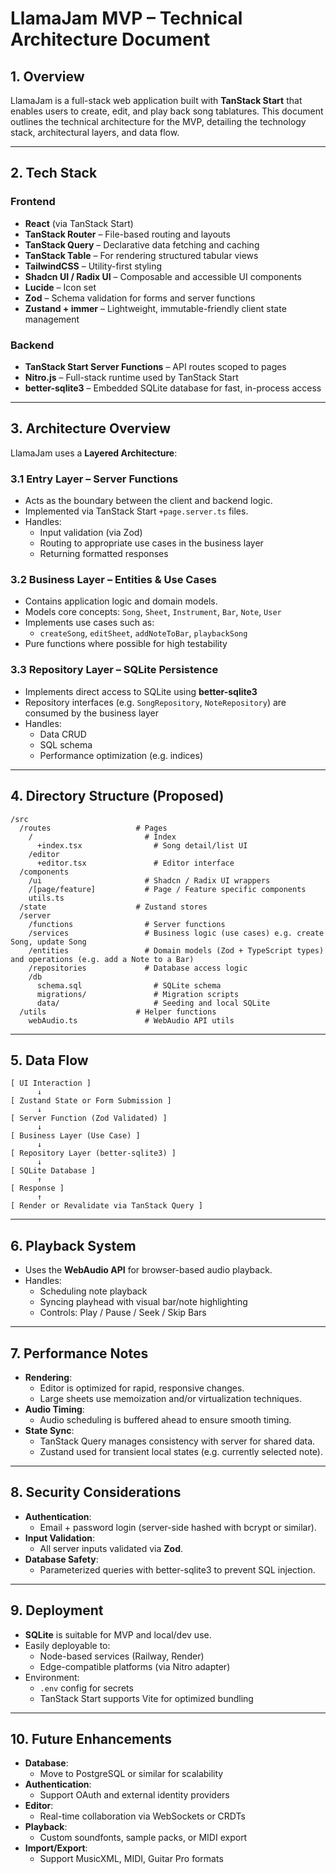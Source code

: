 # LlamaJam MVP – Technical Architecture Document

## 1. Overview

LlamaJam is a full-stack web application built with **TanStack Start** that enables users to create, edit, and play back song tablatures. This document outlines the technical architecture for the MVP, detailing the technology stack, architectural layers, and data flow.

---

## 2. Tech Stack

### Frontend

- **React** (via TanStack Start)
- **TanStack Router** – File-based routing and layouts
- **TanStack Query** – Declarative data fetching and caching
- **TanStack Table** – For rendering structured tabular views
- **TailwindCSS** – Utility-first styling
- **Shadcn UI / Radix UI** – Composable and accessible UI components
- **Lucide** – Icon set
- **Zod** – Schema validation for forms and server functions
- **Zustand + immer** – Lightweight, immutable-friendly client state management

### Backend

- **TanStack Start Server Functions** – API routes scoped to pages
- **Nitro.js** – Full-stack runtime used by TanStack Start
- **better-sqlite3** – Embedded SQLite database for fast, in-process access

---

## 3. Architecture Overview

LlamaJam uses a **Layered Architecture**:

### 3.1 Entry Layer – Server Functions

- Acts as the boundary between the client and backend logic.
- Implemented via TanStack Start `+page.server.ts` files.
- Handles:
  - Input validation (via Zod)
  - Routing to appropriate use cases in the business layer
  - Returning formatted responses

### 3.2 Business Layer – Entities & Use Cases

- Contains application logic and domain models.
- Models core concepts: `Song`, `Sheet`, `Instrument`, `Bar`, `Note`, `User`
- Implements use cases such as:
  - `createSong`, `editSheet`, `addNoteToBar`, `playbackSong`
- Pure functions where possible for high testability

### 3.3 Repository Layer – SQLite Persistence

- Implements direct access to SQLite using **better-sqlite3**
- Repository interfaces (e.g. `SongRepository`, `NoteRepository`) are consumed by the business layer
- Handles:
  - Data CRUD
  - SQL schema
  - Performance optimization (e.g. indices)

---

## 4. Directory Structure (Proposed)

```
/src
  /routes                   # Pages
    /                         # Index
      +index.tsx                # Song detail/list UI
    /editor
      +editor.tsx               # Editor interface
  /components
    /ui                       # Shadcn / Radix UI wrappers
    /[page/feature]           # Page / Feature specific components
    utils.ts
  /state                    # Zustand stores
  /server
    /functions                # Server functions
    /services                 # Business logic (use cases) e.g. create Song, update Song
    /entities                 # Domain models (Zod + TypeScript types) and operations (e.g. add a Note to a Bar)
    /repositories             # Database access logic
    /db
      schema.sql                # SQLite schema
      migrations/               # Migration scripts
      data/                     # Seeding and local SQLite
  /utils                    # Helper functions
    webAudio.ts               # WebAudio API utils
```

---

## 5. Data Flow

```
[ UI Interaction ]
      ↓
[ Zustand State or Form Submission ]
      ↓
[ Server Function (Zod Validated) ]
      ↓
[ Business Layer (Use Case) ]
      ↓
[ Repository Layer (better-sqlite3) ]
      ↓
[ SQLite Database ]
      ↑
[ Response ]
      ↑
[ Render or Revalidate via TanStack Query ]
```

---

## 6. Playback System

- Uses the **WebAudio API** for browser-based audio playback.
- Handles:
  - Scheduling note playback
  - Syncing playhead with visual bar/note highlighting
  - Controls: Play / Pause / Seek / Skip Bars

---

## 7. Performance Notes

- **Rendering**:
  - Editor is optimized for rapid, responsive changes.
  - Large sheets use memoization and/or virtualization techniques.
- **Audio Timing**:
  - Audio scheduling is buffered ahead to ensure smooth timing.
- **State Sync**:
  - TanStack Query manages consistency with server for shared data.
  - Zustand used for transient local states (e.g. currently selected note).

---

## 8. Security Considerations

- **Authentication**:
  - Email + password login (server-side hashed with bcrypt or similar).
- **Input Validation**:
  - All server inputs validated via **Zod**.
- **Database Safety**:
  - Parameterized queries with better-sqlite3 to prevent SQL injection.

---

## 9. Deployment

- **SQLite** is suitable for MVP and local/dev use.
- Easily deployable to:
  - Node-based services (Railway, Render)
  - Edge-compatible platforms (via Nitro adapter)
- Environment:
  - `.env` config for secrets
  - TanStack Start supports Vite for optimized bundling

---

## 10. Future Enhancements

- **Database**:
  - Move to PostgreSQL or similar for scalability
- **Authentication**:
  - Support OAuth and external identity providers
- **Editor**:
  - Real-time collaboration via WebSockets or CRDTs
- **Playback**:
  - Custom soundfonts, sample packs, or MIDI export
- **Import/Export**:
  - Support MusicXML, MIDI, Guitar Pro formats
